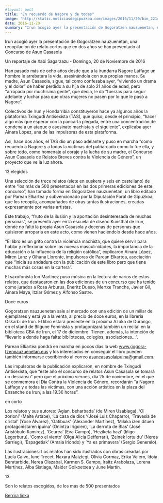 ```yaml
---
#layout: post
title: "En recuerdo de Nagore y de todas"
image: "http://static.noticiasdegipuzkoa.com/images/2016/11/20/bin_22140649_con_11798637_8757_1.jpg"
date: 2016-11-20
summary: "Irun acogió ayer la presentación de Gogoratzen nauzuenetan, una recopilación de relato cortos que en dos años se han presentado al Concurso de Asun Casasola."
---
```


Irun acogió ayer la presentación de Gogoratzen nauzuenetan, una recopilación de relato cortos que en dos años se han presentado al Concurso de
Asun Casasola

Un reportaje de Xabi Sagarzazu - Domingo, 20 de Noviembre de 2016

Han pasado más de ocho años desde que a la irundarra Nagore Laffage un hombre le arrebatara la vida, asesinándola con sus propias manos. Su madre, Asun Casasola, sigue, tal como confesaba ayer, “viviendo un drama y el dolor” de haber perdido a su hija de solo 21 años de edad, pero “arropada por muchísima gente”, que decía, le da “fuerzas para seguir adelante y luchar para que otras mujeres no pasen por lo que le pasó a Nagore”.

Colectivos de Irun y Hondarribia constituyeron hace ya algunos años la plataforma Txingudi Antisexista (TAS), que quiso, desde el principio, “hacer algo más que esperar con la pancarta plegada, entre una concentración de condena a un ataque o asesinato machista y el siguiente”, explicaba ayer Ainara López, una de las impulsoras de esta plataforma.

Así, hace dos años, el TAS dio un paso adelante y puso en marcha “como recuerdo a Nagore y a todas la víctimas del patriarcado como lo fue ella, y sobre todo, como homenaje al coraje y la lucha de su madre, el Concurso Asun Casasola de Relatos Breves contra la Violencia de Género”, un proyecto que ve la luz ahora.

13 elegidos

Una selección de trece relatos (siete en euskera y seis en castellano) de entre “los más de 500 presentados en las dos primeras ediciones de este concurso”, han tomado forma en Gogoratzen nauzuenetan, un libro editado por Parean Elkartea y subvencionado por la Diputación Foral de Gipuzkoa, que los recopila, acompañados de otras tantas ilustraciones, creadas expresamente por varias artistas.

Este trabajo, “fruto de la ilusión y la aportación desinteresada de muchas personas”, se presentó ayer en la escuela de diseño Kunsthal de Irun, donde no faltó la propia Asun Casasola y decenas de personas que quisieron arroparla en este acto, como vienen haciéndolo desde hace años.

“El libro es un grito contra la violencia machista, que quiere servir para hablar y reflexionar sobre las nuevas masculinidades, la importancia de la educación o la influencia de la religión católica”, explicaron Ainara López, Miren Lanz y Oihana Llorente, impulsoras de Parean Elkartea, asociación que “inicia su andadura con la publicación de este libro pero que tiene muchas más cosas en la cartera”.

El saxofonista Ion Martínez puso música en la lectura de varios de estos relatos, que destacaron en las dos ediciones de un concurso que ha tenido como jurados a Rosa Arburua, Eneritz Dueso, Mertxe Tranche, Javier Gil, Ainara Maya, Itziar Gómez y Alfonso Sastre.

Doce euros

Gogoratzen nauzuenetan sale al mercado con una edición de un millar de ejemplares y está ya a la venta, al precio de doce euros, en la librería Oskarbi de Irun. El libro estará presente en la próxima Azoka de Durango, en el stand de Bilgune Feminista y protagonizará también un recital en la biblioteca CBA de Irun, el 17 de diciembre. Tienen, además, la intención de “llevarlo a donde haga falta: bibliotecas, colegios, asociaciones...”.

Parean Elkartea pondrá en marcha en pocos días la web www.gogora-tzennauzuenetan.eus y los interesados en conseguir el libro pueden también informarse escribiendo al correo asuncasasolaipuina@gmail.com.

Las impulsoras de la publicación explicaron, en nombre de Txingudi Antisexista, que “este año el concurso de relatos Asun Casasola se tomará un descanso” pero que el próximo viernes, día 25 de noviembre, en el que se conmemora el Día Contra la Violencia de Género, recordarán “a Nagore Laffage y a todas las víctimas, con una acción artística en la plaza del Ensanche de Irun, a las 19.30 horas”.

en corto

Los relatos y sus autores: ‘Agian, beharbada’ (de Miren Usabiaga), ‘Oi zorion!’ (Maite Artabe), ‘La casa de dios ‘(José Luis Chaparro), ‘Travesía de cristal’ (Yose Álvarez), ‘Gatibuak’ (Alexander Martínez), ‘Milaka izen dituen protagonistaren ipuina’ (Onintza Irigoien), ‘La derrota de Blas’ (José Aristóbulo Ramírez), ‘Geurea’ (Eva Campo), ‘Heziketa hazi’ (Iñigo Legorburu), ‘Como el viento’ (Olga Alicia Defferrari), ‘Zeinek lortu du’ (Nerea Sarriegi), ‘Espagetiak’ (Amaia Iriondo) y ‘Ya es primavera’ (Sergio Generelo).


Las ilustraciones: Los relatos han sido ilustrados con obras creadas por Lucía Calvo, Iune Trecet, Naxara Maiztegi, Olivia Gormaz, Erika Valero, Idoia Beratarbide, Nerea Olazabal, Karmen S. Campo, Iraitz Arabolaza, Lorena Martínez, Alba Sistiaga, Maider Goikoetxea y June Martín.


13

Son lo relatos escogidos, de los más de 500 presentados

[Berrira linka](http://www.noticiasdegipuzkoa.com/2016/11/20/sociedad/en-recuerdo-de-nagore-y-de-todas)
